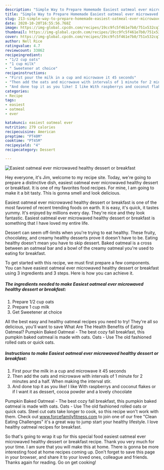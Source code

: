 ```yaml
---
description: "Simple Way to Prepare Homemade Easiest oatmeal ever microwaved healthy dessert or breakfast"
title: "Simple Way to Prepare Homemade Easiest oatmeal ever microwaved healthy dessert or breakfast"
slug: 213-simple-way-to-prepare-homemade-easiest-oatmeal-ever-microwaved-healthy-dessert-or-breakfast
date: 2020-10-20T16:55:56.768Z
image: https://img-global.cpcdn.com/recipes/19cc9fc5f461e7b0/751x532cq70/easiest-oatmeal-ever-microwaved-healthy-dessert-or-breakfast-recipe-main-photo.jpg
thumbnail: https://img-global.cpcdn.com/recipes/19cc9fc5f461e7b0/751x532cq70/easiest-oatmeal-ever-microwaved-healthy-dessert-or-breakfast-recipe-main-photo.jpg
cover: https://img-global.cpcdn.com/recipes/19cc9fc5f461e7b0/751x532cq70/easiest-oatmeal-ever-microwaved-healthy-dessert-or-breakfast-recipe-main-photo.jpg
author: Nell Rice
ratingvalue: 4.7
reviewcount: 33862
recipeingredient:
- "1/2 cup oats"
- "1 cup milk"
- " Sweetener at choice"
recipeinstructions:
- "First pour the milk in a cup and microwave it 45 seconds"
- "Then add the oats and microwave with intervals of 1 minute for 2 minutes and a half. When making the interval stir."
- "And done top it as you like! I like With raspberrys and coconut flakes or if I want it as dessert, cocoa powder and a lovely chocolate"
categories:
- Recipe
tags:
- easiest
- oatmeal
- ever

katakunci: easiest oatmeal ever 
nutrition: 279 calories
recipecuisine: American
preptime: "PT40M"
cooktime: "PT45M"
recipeyield: "4"
recipecategory: Dessert

---
```



![Easiest oatmeal ever microwaved healthy dessert or breakfast](https://img-global.cpcdn.com/recipes/19cc9fc5f461e7b0/751x532cq70/easiest-oatmeal-ever-microwaved-healthy-dessert-or-breakfast-recipe-main-photo.jpg)

Hey everyone, it's Jim, welcome to my recipe site. Today, we're going to prepare a distinctive dish, easiest oatmeal ever microwaved healthy dessert or breakfast. It is one of my favorites food recipes. For mine, I am going to make it a bit tasty. This is gonna smell and look delicious.

Easiest oatmeal ever microwaved healthy dessert or breakfast is one of the most favored of recent trending foods on earth. It is easy, it's quick, it tastes yummy. It's enjoyed by millions every day. They're nice and they look fantastic. Easiest oatmeal ever microwaved healthy dessert or breakfast is something that I have loved my entire life.

Dessert can seem off-limits when you&#39;re trying to eat healthy. These fruity, chocolatey, and creamy healthy desserts prove it doesn&#39;t have to be. Eating healthy doesn&#39;t mean you have to skip dessert. Baked oatmeal is a cross between an oatmeal bar and a bowl of the creamy oatmeal you&#39;re used to eating for breakfast.


To get started with this recipe, we must first prepare a few components. You can have easiest oatmeal ever microwaved healthy dessert or breakfast using 3 ingredients and 3 steps. Here is how you can achieve it.

<!--inarticleads1-->

##### The ingredients needed to make Easiest oatmeal ever microwaved healthy dessert or breakfast:

1. Prepare 1/2 cup oats
1. Prepare 1 cup milk
1. Get  Sweetener at choice


All the best easy and healthy oatmeal recipes you need to try! They&#39;re all so delicious, you&#39;ll want to save What Are The Health Benefits of Eating Oatmeal? Pumpkin Baked Oatmeal - The best cozy fall breakfast, this pumpkin baked oatmeal is made with oats. Oats - Use The old fashioned rolled oats or quick oats. 

<!--inarticleads2-->

##### Instructions to make Easiest oatmeal ever microwaved healthy dessert or breakfast:

1. First pour the milk in a cup and microwave it 45 seconds
1. Then add the oats and microwave with intervals of 1 minute for 2 minutes and a half. When making the interval stir.
1. And done top it as you like! I like With raspberrys and coconut flakes or if I want it as dessert, cocoa powder and a lovely chocolate


Pumpkin Baked Oatmeal - The best cozy fall breakfast, this pumpkin baked oatmeal is made with oats. Oats - Use The old fashioned rolled oats or quick oats. Steel cut oats take longer to cook, so this recipe won&#39;t work with them. Check out www.forcefamilyfitness.com to join one of our free &#34;Clean Eating Challenges&#34; it&#39;s a great way to jump start your healthy lifestyle. I love healthy oatmeal recipes for breakfast. 

So that's going to wrap it up for this special food easiest oatmeal ever microwaved healthy dessert or breakfast recipe. Thank you very much for your time. I am sure that you will make this at home. There is gonna be more interesting food at home recipes coming up. Don't forget to save this page in your browser, and share it to your loved ones, colleague and friends. Thanks again for reading. Go on get cooking!
